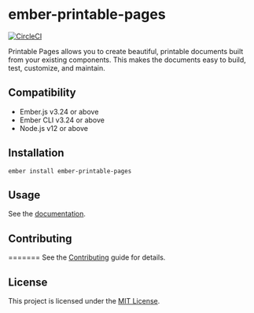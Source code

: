ember-printable-pages
==============================================================================
[![CircleCI](https://circleci.com/gh/forge512/ember-printable-pages.svg?style=svg)](https://circleci.com/gh/forge512/ember-printable-pages)


Printable Pages allows you to create beautiful, printable documents built
from your existing components. This makes the documents easy to build, test, customize, and maintain.

Compatibility
------------------------------------------------------------------------------

* Ember.js v3.24 or above
* Ember CLI v3.24 or above
* Node.js v12 or above


Installation
------------------------------------------------------------------------------

```
ember install ember-printable-pages
```


Usage
------------------------------------------------------------------------------

See the [documentation](https://forge512.github.io/ember-printable-pages/).


Contributing
------------------------------------------------------------------------------

=======
See the [Contributing](CONTRIBUTING.md) guide for details.


License
------------------------------------------------------------------------------

This project is licensed under the [MIT License](LICENSE.md).
